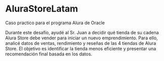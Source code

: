 # AluraStoreLatam
Caso practico para el programa Alura de Oracle

Durante este desafío, ayudé al Sr. Juan a decidir qué tienda de su cadena Alura Store debe vender para iniciar un nuevo emprendimiento. Para ello, analicé datos de ventas, rendimiento y reseñas de las 4 tiendas de Alura Store. El objetivo es identificar la tienda menos eficiente y presentar una recomendación final basada en los datos.

